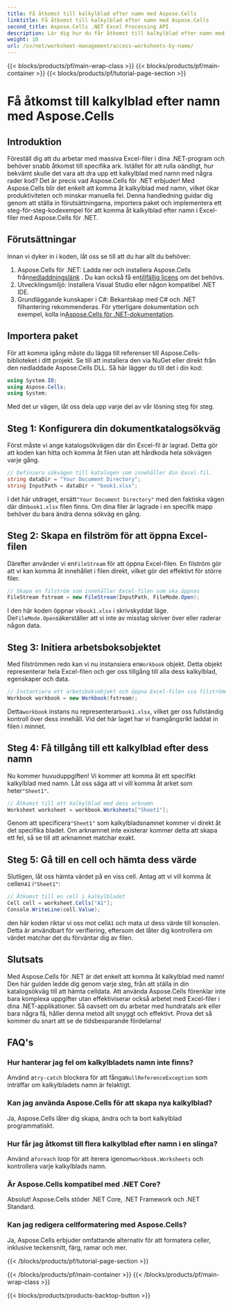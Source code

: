 ```yaml
---
title: Få åtkomst till kalkylblad efter namn med Aspose.Cells
linktitle: Få åtkomst till kalkylblad efter namn med Aspose.Cells
second_title: Aspose.Cells .NET Excel Processing API
description: Lär dig hur du får åtkomst till kalkylblad efter namn med Aspose.Cells för .NET. Följ vår steg-för-steg-guide för att hämta och visa kalkylbladsdata effektivt.
weight: 10
url: /sv/net/worksheet-management/access-worksheets-by-name/
---
```


{{< blocks/products/pf/main-wrap-class >}}
{{< blocks/products/pf/main-container >}}
{{< blocks/products/pf/tutorial-page-section >}}

# Få åtkomst till kalkylblad efter namn med Aspose.Cells

## Introduktion
Föreställ dig att du arbetar med massiva Excel-filer i dina .NET-program och behöver snabb åtkomst till specifika ark. Istället för att rulla oändligt, hur bekvämt skulle det vara att dra upp ett kalkylblad med namn med några rader kod? Det är precis vad Aspose.Cells för .NET erbjuder! Med Aspose.Cells blir det enkelt att komma åt kalkylblad med namn, vilket ökar produktiviteten och minskar manuella fel. Denna handledning guidar dig genom att ställa in förutsättningarna, importera paket och implementera ett steg-för-steg-kodexempel för att komma åt kalkylblad efter namn i Excel-filer med Aspose.Cells för .NET.
## Förutsättningar
Innan vi dyker in i koden, låt oss se till att du har allt du behöver:
1.  Aspose.Cells för .NET: Ladda ner och installera Aspose.Cells från[nedladdningslänk](https://releases.aspose.com/cells/net/) . Du kan också få en[tillfällig licens](https://purchase.aspose.com/temporary-license/) om det behövs.
2. Utvecklingsmiljö: Installera Visual Studio eller någon kompatibel .NET IDE.
3. Grundläggande kunskaper i C#: Bekantskap med C# och .NET filhantering rekommenderas.
 För ytterligare dokumentation och exempel, kolla in[Aspose.Cells för .NET-dokumentation](https://reference.aspose.com/cells/net/).
## Importera paket
För att komma igång måste du lägga till referenser till Aspose.Cells-biblioteket i ditt projekt. Se till att installera den via NuGet eller direkt från den nedladdade Aspose.Cells DLL.
Så här lägger du till det i din kod:
```csharp
using System.IO;
using Aspose.Cells;
using System;
```
Med det ur vägen, låt oss dela upp varje del av vår lösning steg för steg.
## Steg 1: Konfigurera din dokumentkatalogsökväg
Först måste vi ange katalogsökvägen där din Excel-fil är lagrad. Detta gör att koden kan hitta och komma åt filen utan att hårdkoda hela sökvägen varje gång.
```csharp
// Definiera sökvägen till katalogen som innehåller din Excel-fil.
string dataDir = "Your Document Directory";
string InputPath = dataDir + "book1.xlsx";
```
 I det här utdraget, ersätt`"Your Document Directory"` med den faktiska vägen där din`book1.xlsx` filen finns. Om dina filer är lagrade i en specifik mapp behöver du bara ändra denna sökväg en gång.
## Steg 2: Skapa en filström för att öppna Excel-filen
 Därefter använder vi en`FileStream` för att öppna Excel-filen. En filström gör att vi kan komma åt innehållet i filen direkt, vilket gör det effektivt för större filer.
```csharp
// Skapa en filström som innehåller Excel-filen som ska öppnas
FileStream fstream = new FileStream(InputPath, FileMode.Open);
```
 I den här koden öppnar vi`book1.xlsx` i skrivskyddat läge. De`FileMode.Open`säkerställer att vi inte av misstag skriver över eller raderar någon data.
## Steg 3: Initiera arbetsboksobjektet
 Med filströmmen redo kan vi nu instansiera en`Workbook` objekt. Detta objekt representerar hela Excel-filen och ger oss tillgång till alla dess kalkylblad, egenskaper och data.
```csharp
// Instantiera ett arbetsboksobjekt och öppna Excel-filen via filströmmen
Workbook workbook = new Workbook(fstream);
```
 Detta`workbook` instans nu representerar`book1.xlsx`, vilket ger oss fullständig kontroll över dess innehåll. Vid det här laget har vi framgångsrikt laddat in filen i minnet.
## Steg 4: Få tillgång till ett kalkylblad efter dess namn
 Nu kommer huvuduppgiften! Vi kommer att komma åt ett specifikt kalkylblad med namn. Låt oss säga att vi vill komma åt arket som heter`"Sheet1"`. 
```csharp
// Åtkomst till ett kalkylblad med dess arknamn
Worksheet worksheet = workbook.Worksheets["Sheet1"];
```
 Genom att specificera`"Sheet1"` som kalkylbladsnamnet kommer vi direkt åt det specifika bladet. Om arknamnet inte existerar kommer detta att skapa ett fel, så se till att arknamnet matchar exakt.
## Steg 5: Gå till en cell och hämta dess värde
 Slutligen, låt oss hämta värdet på en viss cell. Antag att vi vill komma åt cellen`A1` i`"Sheet1"`:
```csharp
// Åtkomst till en cell i kalkylbladet
Cell cell = worksheet.Cells["A1"];
Console.WriteLine(cell.Value);
```
 den här koden riktar vi oss mot cell`A1` och mata ut dess värde till konsolen. Detta är användbart för verifiering, eftersom det låter dig kontrollera om värdet matchar det du förväntar dig av filen.
## Slutsats
Med Aspose.Cells för .NET är det enkelt att komma åt kalkylblad med namn! Den här guiden ledde dig genom varje steg, från att ställa in din katalogsökväg till att hämta celldata. Att använda Aspose.Cells förenklar inte bara komplexa uppgifter utan effektiviserar också arbetet med Excel-filer i dina .NET-applikationer. Så oavsett om du arbetar med hundratals ark eller bara några få, håller denna metod allt snyggt och effektivt. Prova det så kommer du snart att se de tidsbesparande fördelarna!
## FAQ's
### Hur hanterar jag fel om kalkylbladets namn inte finns?
 Använd a`try-catch` blockera för att fånga`NullReferenceException` som inträffar om kalkylbladets namn är felaktigt.
### Kan jag använda Aspose.Cells för att skapa nya kalkylblad?
Ja, Aspose.Cells låter dig skapa, ändra och ta bort kalkylblad programmatiskt.
### Hur får jag åtkomst till flera kalkylblad efter namn i en slinga?
 Använd a`foreach` loop för att iterera igenom`workbook.Worksheets` och kontrollera varje kalkylblads namn.
### Är Aspose.Cells kompatibel med .NET Core?
Absolut! Aspose.Cells stöder .NET Core, .NET Framework och .NET Standard.
### Kan jag redigera cellformatering med Aspose.Cells?
Ja, Aspose.Cells erbjuder omfattande alternativ för att formatera celler, inklusive teckensnitt, färg, ramar och mer.

{{< /blocks/products/pf/tutorial-page-section >}}

{{< /blocks/products/pf/main-container >}}
{{< /blocks/products/pf/main-wrap-class >}}

{{< blocks/products/products-backtop-button >}}
